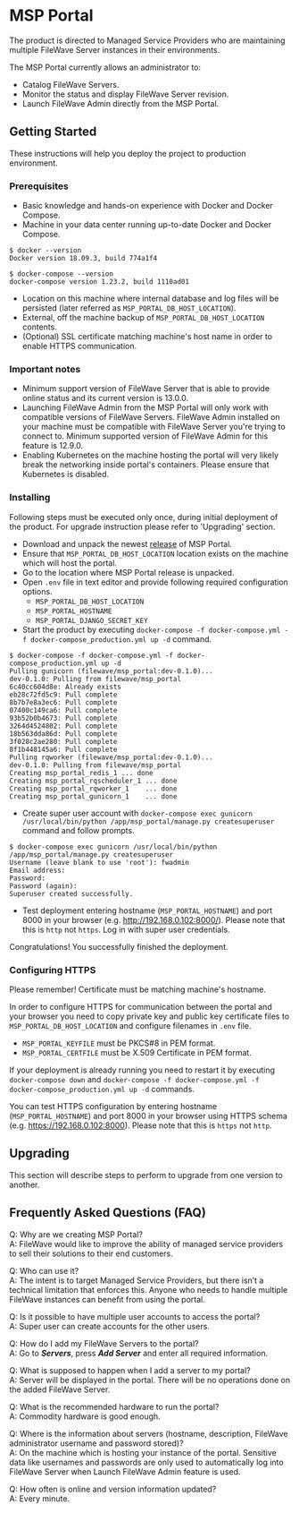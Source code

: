 # MSP Portal

The product is directed to Managed Service Providers who are maintaining multiple FileWave Server instances in their environments.

The MSP Portal currently allows an administrator to:
* Catalog FileWave Servers.
* Monitor the status and display FileWave Server revision.
* Launch FileWave Admin directly from the MSP Portal.

## Getting Started

These instructions will help you deploy the project to production environment.

### Prerequisites

* Basic knowledge and hands-on experience with Docker and Docker Compose.
* Machine in your data center running up-to-date Docker and Docker Compose.
```
$ docker --version
Docker version 18.09.3, build 774a1f4

$ docker-compose --version
docker-compose version 1.23.2, build 1110ad01
```
* Location on this machine where internal database and log files will be persisted (later referred as `MSP_PORTAL_DB_HOST_LOCATION`).
* External, off the machine backup of `MSP_PORTAL_DB_HOST_LOCATION` contents.
* (Optional) SSL certificate matching machine's host name in order to enable HTTPS communication.

### Important notes
* Minimum support version of FileWave Server that is able to provide online status and its current version is 13.0.0.
* Launching FileWave Admin from the MSP Portal will only work with compatible versions of FileWave Servers. FileWave Admin installed on your machine must be compatible with FileWave Server you're trying to connect to. Minimum supported version of FileWave Admin for this feature is 12.9.0.
* Enabling Kubernetes on the machine hosting the portal will very likely break the networking inside portal's containers. Please ensure that Kubernetes is disabled.

### Installing

Following steps must be executed only once, during initial deployment of the product. For upgrade instruction please refer to 'Upgrading' section.

* Download and unpack the newest [release](https://github.com/fw-dev/msp_portal/releases) of MSP Portal.
* Ensure that `MSP_PORTAL_DB_HOST_LOCATION` location exists on the machine which will host the portal.
* Go to the location where MSP Portal release is unpacked.
* Open `.env` file in text editor and provide following required configuration options.
  * `MSP_PORTAL_DB_HOST_LOCATION`
  * `MSP_PORTAL_HOSTNAME`
  * `MSP_PORTAL_DJANGO_SECRET_KEY`
* Start the product by executing `docker-compose -f docker-compose.yml -f docker-compose_production.yml up -d` command.
```
$ docker-compose -f docker-compose.yml -f docker-compose_production.yml up -d
Pulling gunicorn (filewave/msp_portal:dev-0.1.0)...
dev-0.1.0: Pulling from filewave/msp_portal
6c40cc604d8e: Already exists
eb28c72fd5c9: Pull complete
8b7b7e8a3ec6: Pull complete
07400c149ca6: Pull complete
93b52b0b4673: Pull complete
3264d4524802: Pull complete
18b563dda86d: Pull complete
3f028c2ae280: Pull complete
8f1b448145a6: Pull complete
Pulling rqworker (filewave/msp_portal:dev-0.1.0)...
dev-0.1.0: Pulling from filewave/msp_portal
Creating msp_portal_redis_1 ... done
Creating msp_portal_rqscheduler_1 ... done
Creating msp_portal_rqworker_1    ... done
Creating msp_portal_gunicorn_1    ... done
```
* Create super user account with `docker-compose exec gunicorn /usr/local/bin/python /app/msp_portal/manage.py createsuperuser` command and follow prompts.
```
$ docker-compose exec gunicorn /usr/local/bin/python /app/msp_portal/manage.py createsuperuser
Username (leave blank to use 'root'): fwadmin
Email address:
Password:
Password (again):
Superuser created successfully.
```
* Test deployment entering hostname (`MSP_PORTAL_HOSTNAME`) and port 8000 in your browser (e.g. http://192.168.0.102:8000/). Please note that this is `http` not `https`. Log in with super user credentials.

Congratulations! You successfully finished the deployment.

### Configuring HTTPS

Please remember! Certificate must be matching machine's hostname.

In order to configure HTTPS for communication between the portal and your browser you need to copy private key and public key certificate files to `MSP_PORTAL_DB_HOST_LOCATION` and configure filenames in `.env` file.
* `MSP_PORTAL_KEYFILE` must be PKCS#8 in PEM format.
* `MSP_PORTAL_CERTFILE` must be X.509 Certificate in PEM format.

If your deployment is already running you need to restart it by executing `docker-compose down` and `docker-compose -f docker-compose.yml -f docker-compose_production.yml up -d` commands.

You can test HTTPS configuration by entering hostname (`MSP_PORTAL_HOSTNAME`) and port 8000 in your browser using HTTPS schema (e.g. https://192.168.0.102:8000). Please note that this is `https` not `http`.

## Upgrading

This section will describe steps to perform to upgrade from one version to another.

## Frequently Asked Questions (FAQ)
Q: Why are we creating MSP Portal?  
A: FileWave would like to improve the ability of managed service providers to sell their solutions to their end customers.

Q: Who can use it?  
A: The intent is to target Managed Service Providers, but there isn’t a technical limitation that enforces this. Anyone who needs to handle multiple FileWave instances can benefit from using the portal.

Q: Is it possible to have multiple user accounts to access the portal?  
A: Super user can create accounts for the other users.

Q: How do I add my FileWave Servers to the portal?  
A: Go to **_Servers_**, press **_Add Server_** and enter all required information.

Q: What is supposed to happen when I add a server to my portal?  
A: Server will be displayed in the portal. There will be no operations done on the added FileWave Server.

Q: What is the recommended hardware to run the portal?  
A: Commodity hardware is good enough.

Q: Where is the information about servers (hostname, description, FileWave administrator username and password stored)?  
A: On the machine which is hosting your instance of the portal. Sensitive data like usernames and passwords are only used to automatically log into FileWave Server when Launch FileWave Admin feature is used.

Q: How often is online and version information updated?  
A: Every minute.
